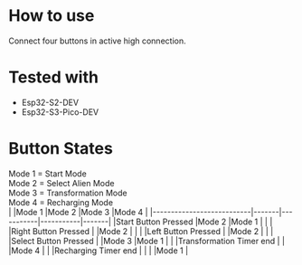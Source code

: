 # How to use 
 Connect four buttons in active high connection.  
# Tested with 
* Esp32-S2-DEV 
* Esp32-S3-Pico-DEV 
# Button States
Mode 1 = Start Mode  
Mode 2 = Select Alien Mode  
Mode 3 = Transformation Mode  
Mode 4 = Recharging Mode  
|							|Mode 1	|Mode 2		|Mode 3		|Mode 4	|
|---------------------------|-------|-----------|-----------|-------|
|Start Button Pressed		|Mode 2	|Mode 1		|			|		|
|Right Button Pressed		|		|Mode 2		|			|		|
|Left Button Pressed		|		|Mode 2		|			|		|
|Select Button Pressed		|		|Mode 3		|Mode 1		|		|
|Transformation Timer end	|		|			|Mode 4		|		|
|Recharging Timer end		|		|			|			|Mode 1	|